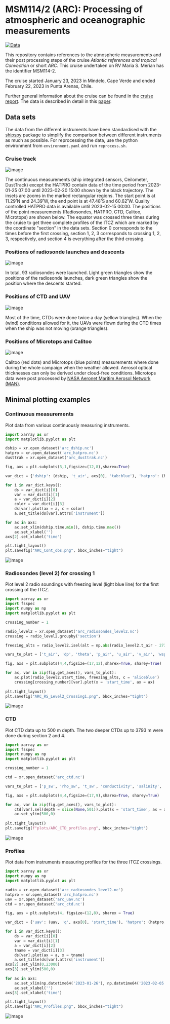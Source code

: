 # MSM114/2 (ARC): Processing of atmospheric and oceanographic measurements
[![Data](UPDATE)](UPDATE)

This repository contains references to the atmospheric measurements and their post processing steps of the cruise
*Atlantic references and tropical Convection* or short *ARC*. This cruise undertaken on RV Maria S. Merian has the identifier MSM114-2.

The cruise started January 23, 2023 in Mindelo, Cape Verde and ended February 22, 2023 in Punta Arenas, Chile.

Further general information about the cruise can be found in the [cruise report](https://www.ldf.uni-hamburg.de/merian/wochenberichte/wochenberichte-merian/msm114-msm118/scr-msm-114-2.pdf). The data is described in detail in this [paper](UPDATE).

## Data sets

The data from the different instruments have been standardised with the [shipspy](https://github.com/shipspy-development/shipspy) package to simplify the comparison between different instruments as much as possible. For reprocessing the data, use the python environment from `environment.yaml` and run `reprocess.sh`.

### Cruise track
![image](plots/MSM114-2_cruise_track.png)

The continuous measurements (ship integrated sensors, Ceilometer, DustTrack) except the HATPRO contain data of the time period from 2023-01-25 07:00 until 2023-02-20 15:00 shown by the black trajectory. The insets are zooms in the marked rectangular regions. The start point is at 11.29˚N and 24.39˚W, the end point is at 47.48˚S and 60.62˚W. Quality controlled HATPRO data is available until 2023-02-15 00:00. The positions of the point measurements (Radiosondes, HATPRO, CTD, Calitoo, Microtops) are shown below. The equator was crossed three times during the cruise to get three complete profiles of the ITCZ which are marked by the coordinate "section" in the data sets. Section 0 corresponds to the times before the first crossing, section 1, 2, 3 corresponds to crossing 1, 2, 3, respectively, and section 4 is everything after the third crossing. 

###  Positions of radiosonde launches and descents
![image](plots/MSM114-2_RS_positions.png)

In total, 93 radiosondes were launched. Light green triangles show the positions of the radiosonde launches, dark green triangles show the position where the descents started.

### Positions of CTD and UAV 
![image](plots/MSM114-2_CTD_UAV_positions.png)

Most of the time, CTDs were done twice a day (yellow triangles). When the (wind) conditions allowed for it, the UAVs were flown during the CTD times when the ship was not moving (orange triangles).

### Positions of Microtops and Calitoo
![image](plots/MSM114-2_Microtops_Calitoo_positions.png)

Calitoo (red dots) and Microtops (blue points) measurements where done during the whole campaign when the weather allowed. Aerosol optical thicknesses can only be derived under cloud-free conditions. Microtops data were post processed by [NASA Aeronet Maritim Aerosol Network (MAN)](https://aeronet.gsfc.nasa.gov/new_web/maritime_aerosol_network_v3.html). 

## Minimal plotting examples

### Continuous measurements

Plot data from various continuously measuring instruments.

```python
import xarray as xr
import matplotlib.pyplot as plt

dship = xr.open_dataset('arc_dship.nc')
hatpro = xr.open_dataset('arc_hatpro.nc')
dusttrak = xr.open_dataset('arc_dusttrak.nc')

fig, axs = plt.subplots(3,1,figsize=(12,8),sharex=True)

var_dict = {'dship': (dship, 't_air', axs[0], 'tab:blue'), 'hatpro': (hatpro, 'cwv', axs[1], 'skyblue'), 'dusttrak': (dusttrak, 'pm_all', axs[2], 'tab:green')}

for i in var_dict.keys():
    ds = var_dict[i][0]
    var = var_dict[i][1]
    a = var_dict[i][2]
    color = var_dict[i][3]
    ds[var].plot(ax = a, c = color)
    a.set_title(ds[var].attrs['instrument'])

for ax in axs:
    ax.set_xlim(dship.time.min(), dship.time.max())
    ax.set_xlabel('')
axs[2].set_xlabel('time')

plt.tight_layout()
plt.savefig("ARC_Cont_obs.png", bbox_inches="tight")
```
![image](plots/ARC_Cont_obs.png)

### Radiosondes (level 2) for crossing 1

Plot level 2 radio soundings with freezing level (light blue line) for the first crossing of the ITCZ.

```python
import xarray as xr
import fsspec
import numpy as np
import matplotlib.pyplot as plt

crossing_number = 1

radio_level2 = xr.open_dataset('arc_radiosondes_level2.nc')
crossing = radio_level2.groupby('section')

freezing_alts = radio_level2.isel(alt = np.abs(radio_level2.t_air - 273.15).argmin(axis = 1)).alt

vars_to_plot = ['t_air', 'dp', 'theta', 'p_air', 'u_air', 'v_air', 'wspd', 'wdir', 'rh', 'q', 'mr', 'dz', 'N_ptu', 'N_gps', 'm_ptu', 'm_gps']

fig, axs = plt.subplots(4,4,figsize=(17,12),sharex=True, sharey=True)

for ax, var in zip(fig.get_axes(), vars_to_plot):
    ax.plot(radio_level2.start_time, freezing_alts, c = 'aliceblue')
    crossing[crossing_number][var].plot(x = 'start_time', ax = ax)
    
plt.tight_layout()
plt.savefig("ARC_RS_Level2_Crossing1.png", bbox_inches="tight")
```
![image](plots/ARC_RS_Level2_Crossing1.png)

### CTD

Plot CTD data up to 500 m depth. The two deeper CTDs up to 3793 m were done during section 2 and 4.

```python
import xarray as xr
import fsspec
import numpy as np
import matplotlib.pyplot as plt

crossing_number = 1

ctd = xr.open_dataset('arc_ctd.nc')

vars_to_plot = ['p_sw', 'rho_sw', 't_sw', 'conductivity', 'salinity', 'oxygen', 'fluorescence', 'turbidity', 'nitrogen']

fig, axs = plt.subplots(4,4,figsize=(17,9),sharex=True, sharey=True)

for ax, var in zip(fig.get_axes(), vars_to_plot):
    ctd[var].sel(depth = slice(None,501)).plot(x = 'start_time', ax = ax)
    ax.set_ylim(500,0)
    
plt.tight_layout()
plt.savefig(f"plots/ARC_CTD_profiles.png", bbox_inches="tight")
```
![image](plots/ARC_CTD_profiles.png)

### Profiles

Plot data from instruments measuring profiles for the three ITCZ crossings.

```python
import xarray as xr
import numpy as np
import matplotlib.pyplot as plt

radio = xr.open_dataset('arc_radiosondes_level2.nc')
hatpro = xr.open_dataset('arc_hatpro.nc')
uav = xr.open_dataset('arc_uav.nc')
ctd = xr.open_dataset('arc_ctd.nc')

fig, axs = plt.subplots(4, figsize=(12,8), sharex = True)

var_dict = {'uav': (uav, 'q', axs[0], 'start_time'), 'hatpro': (hatpro, 'rh', axs[1], 'time'), 'radio': (radio, 'wspd', axs[2], 'start_time'), 'ctd': (ctd, 'fluorescence', axs[3], 'start_time')}

for i in var_dict.keys():
    ds = var_dict[i][0]
    var = var_dict[i][1]
    a = var_dict[i][2]
    tname = var_dict[i][3]
    ds[var].plot(ax = a, x = tname)
    a.set_title(ds[var].attrs['instrument'])
axs[2].set_ylim(0,23000)
axs[3].set_ylim(500,0)
    
for ax in axs:
    ax.set_xlim(np.datetime64('2023-01-26'), np.datetime64('2023-02-05'))
    ax.set_xlabel('')
axs[3].set_xlabel('time')

plt.tight_layout()
plt.savefig("ARC_Profiles.png", bbox_inches="tight")
```
![image](plots/ARC_Profiles.png)
